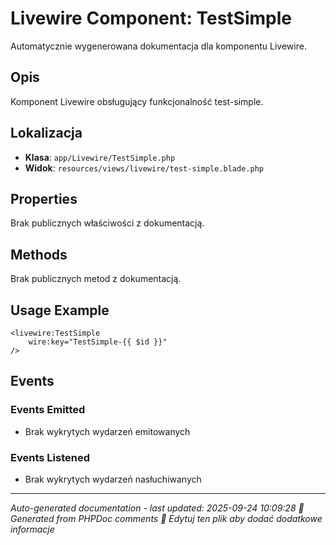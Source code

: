 # Livewire Component: TestSimple

Automatycznie wygenerowana dokumentacja dla komponentu Livewire.

## Opis
Komponent Livewire obsługujący funkcjonalność test-simple.

## Lokalizacja
- **Klasa**: `app/Livewire/TestSimple.php`
- **Widok**: `resources/views/livewire/test-simple.blade.php`



## Properties
Brak publicznych właściwości z dokumentacją.

## Methods
Brak publicznych metod z dokumentacją.

## Usage Example
```blade
<livewire:TestSimple
    wire:key="TestSimple-{{ $id }}"
/>
```

## Events

### Events Emitted
- Brak wykrytych wydarzeń emitowanych

### Events Listened
- Brak wykrytych wydarzeń nasłuchiwanych

---
*Auto-generated documentation - last updated: 2025-09-24 10:09:28*
*🤖 Generated from PHPDoc comments*
*📝 Edytuj ten plik aby dodać dodatkowe informacje*